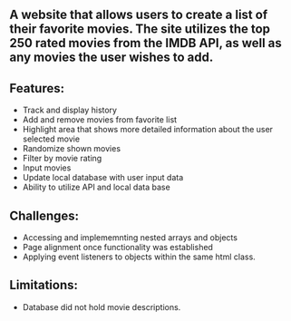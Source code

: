## A website that allows users to create a list of their favorite movies. The site utilizes the top 250 rated movies from the IMDB API, as well as any movies the user wishes to add. 

## Features: 
  - Track and display history
  - Add and remove movies from favorite list
  - Highlight area that shows more detailed information about the user selected movie
  - Randomize shown movies
  - Filter by movie rating
  - Input movies
  - Update local database with user input data
  - Ability to utilize API and local data base


## Challenges: 
  - Accessing and implememnting nested arrays and objects
  - Page alignment once functionality was established
  - Applying event listeners to objects within the same html class.  

## Limitations: 
  - Database did not hold movie descriptions. 














